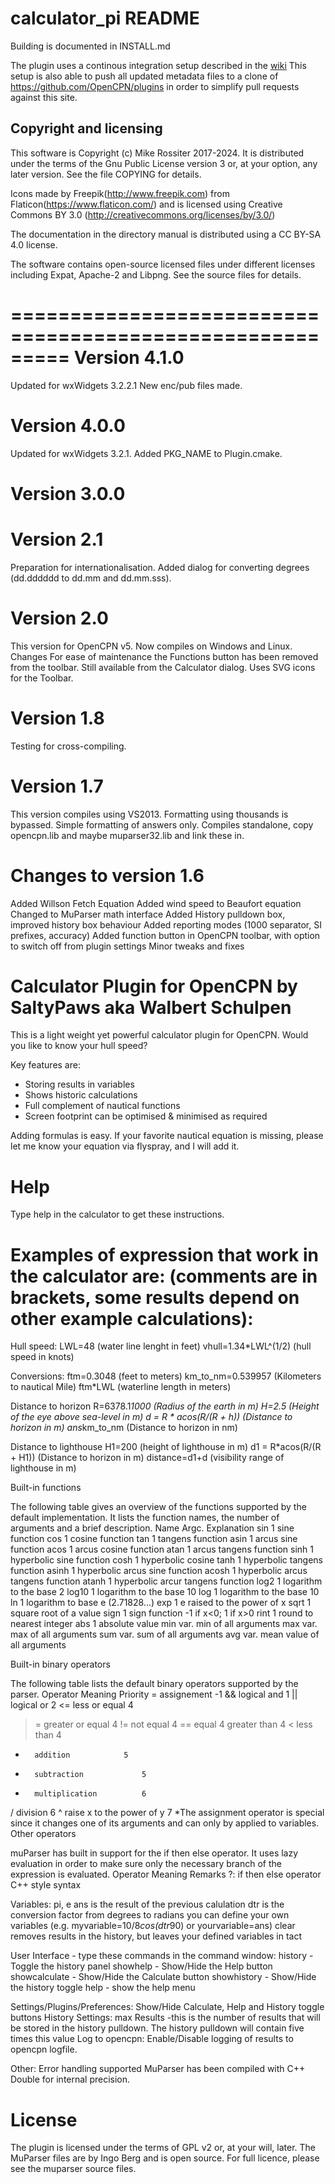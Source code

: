 # calculator_pi README

Building is documented in INSTALL.md

The plugin uses a continous integration setup described in the
[wiki](https://github.com/Rasbats/managed_plugins/wiki/Alternative-Workflow)
This setup is also able to push all updated metadata files to a clone
of https://github.com/OpenCPN/plugins in order to simplify pull requests
against this site.


## Copyright and licensing

This software is Copyright (c) Mike Rossiter 2017-2024. It is distributed
under the terms of the Gnu Public License version 3 or, at your option,
any later version. See the file COPYING for details.

Icons made by Freepik(http://www.freepik.com) from
Flaticon(https://www.flaticon.com/) and is licensed using Creative Commons
BY 3.0 (http://creativecommons.org/licenses/by/3.0/)

The documentation in the directory manual is distributed using a
CC BY-SA 4.0 license.

The software contains open-source licensed files under different licenses
including Expat, Apache-2  and Libpng. See the source files for details.

=========================================================
Version 4.1.0
=============
Updated for wxWidgets 3.2.2.1
New enc/pub files made.

Version 4.0.0
=============
Updated for wxWidgets 3.2.1.
Added PKG_NAME to Plugin.cmake.

Version 3.0.0
=============

Version 2.1
===========
Preparation for internationalisation.
Added dialog for converting degrees (dd.dddddd to dd.mm and dd.mm.sss).

Version 2.0
===========
This version for OpenCPN v5.
Now compiles on Windows and Linux.
Changes
For ease of maintenance the Functions button has been removed from the toolbar. Still available from the Calculator dialog.
Uses SVG icons for the Toolbar.

Version 1.8
===========
Testing for cross-compiling.

Version 1.7
===========
This version compiles using VS2013. Formatting using thousands is bypassed. Simple formatting of answers only.
Compiles standalone, copy opencpn.lib and maybe muparser32.lib and link these in.


Changes to version 1.6
=======================================
Added Willson Fetch Equation
Added wind speed to Beaufort equation
Changed to MuParser math interface
Added History pulldown box, improved history box behaviour
Added reporting modes (1000 separator, SI prefixes, accuracy)
Added function button in OpenCPN toolbar, with option to switch off from plugin settings
Minor tweaks and fixes

Calculator Plugin for OpenCPN by SaltyPaws aka Walbert Schulpen
=======================================

This is a light weight yet powerful calculator plugin for OpenCPN. Would you like to know your hull speed?

Key features are:
* Storing results in variables
* Shows historic calculations
* Full complement of nautical functions
* Screen footprint can be optimised & minimised as required

Adding formulas is easy. If your favorite nautical equation is missing, please let me know your equation via flyspray, and I will add it.

Help
=========
Type help in the calculator to get these instructions.

Examples of expression that work in the calculator are: (comments are in brackets, some results depend on other example calculations):
=========
Hull speed:
    LWL=48          (water line lenght in feet)
    vhull=1.34*LWL^(1/2)    (hull speed in knots)

Conversions:
    ftm=0.3048          (feet to meters)
    km_to_nm=0.539957       (Kilometers to nautical Mile)
    ftm*LWL         (waterline length in meters)

Distance to horizon
    R=6378.1*1000       (Radius of the earth in m)
    H=2.5           (Height of the eye above sea-level in m)
    d = R * acos(R/(R + h)) (Distance to horizon in m)
    ans*km_to_nm        (Distance to horizon in nm)

Distance to lighthouse
    H1=200          (height of lighthouse in m)
    d1 = R*acos(R/(R + H1)) (Distance to horizon in m)
    distance=d1+d       (visibility range of lighthouse in m)

Built-in functions

The following table gives an overview of the functions supported by the default implementation. It lists the function names, the number of arguments and a brief description.
Name    Argc.   Explanation
sin     1   sine function
cos     1   cosine function
tan     1   tangens function
asin    1   arcus sine function
acos    1   arcus cosine function
atan    1   arcus tangens function
sinh    1   hyperbolic sine function
cosh    1   hyperbolic cosine
tanh    1   hyperbolic tangens function
asinh   1   hyperbolic arcus sine function
acosh   1   hyperbolic arcus tangens function
atanh   1   hyperbolic arcur tangens function
log2    1   logarithm to the base 2
log10   1   logarithm to the base 10
log     1   logarithm to the base 10
ln  1   logarithm to base e (2.71828...)
exp     1   e raised to the power of x
sqrt    1   square root of a value
sign    1   sign function -1 if x<0; 1 if x>0
rint    1   round to nearest integer
abs     1   absolute value
min     var.    min of all arguments
max     var.    max of all arguments
sum     var.    sum of all arguments
avg     var.    mean value of all arguments


Built-in binary operators

The following table lists the default binary operators supported by the parser.
Operator    Meaning     Priority
=       assignement             -1
&&      logical and             1
||      logical or          2
<=      less or equal           4
>=      greater or equal        4
!=      not equal           4
==      equal               4
>       greater than            4
<       less than           4
+       addition            5
-       subtraction             5
*       multiplication          6
/       division            6
^       raise x to the power of y   7
*The assignment operator is special since it changes one of its arguments and can only by applied to variables.
Other operators

muParser has built in support for the if then else operator. It uses lazy evaluation in order to make sure only the necessary branch of the expression is evaluated.
Operator    Meaning     Remarks
?:  if then else operator   C++ style syntax

Variables:
    pi, e
    ans is the result of the previous calulation
    dtr is the conversion factor from degrees to radians
    you can define your own variables (e.g. myvariable=10/8*cos(dtr*90) or yourvariable=ans)
    clear removes results in the history, but leaves your defined variables in tact

User Interface - type these commands in the command window:
    history - Toggle the history panel
    showhelp - Show/Hide the Help button
    showcalculate - Show/Hide the Calculate button
    showhistory - Show/Hide the history toggle
    help - show the help menu

Settings/Plugins/Preferences:
    Show/Hide Calculate, Help and History toggle buttons
    History Settings: max Results -this is the number of results that will be stored in the history pulldown. The history pulldown will contain five times this value
    Log to opencpn: Enable/Disable logging of results to opencpn logfile.

Other:
    Error handling supported
    MuParser has been compiled with C++ Double for internal precision.

License
=======
The plugin is licensed under the terms of GPL v2 or, at your will, later.
The MuParser files are by Ingo Berg and is open source. For full licence, please see the muparser source files.
